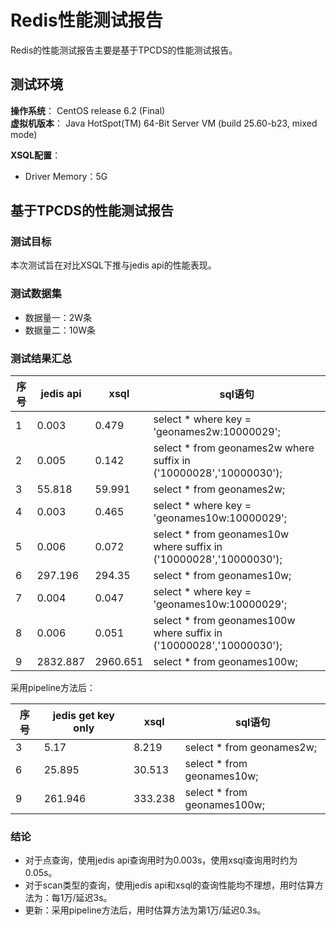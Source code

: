 # Redis性能测试报告

Redis的性能测试报告主要是基于TPCDS的性能测试报告。

## 测试环境

**操作系统**：	CentOS release 6.2 (Final)
​	
**虚拟机版本**： Java HotSpot(TM) 64-Bit Server VM (build 25.60-b23, mixed mode)
​	

**XSQL配置**：	

- Driver Memory：5G

## 基于TPCDS的性能测试报告

### **测试目标**

本次测试旨在对比XSQL下推与jedis api的性能表现。

### 测试数据集

- 数据量一：2W条
- 数据量二：10W条

### 测试结果汇总

| 序号 | jedis api | xsql  | sql语句                                   |
| ---- | -------- | ----- | ----------------------------------------- |
|1|0.003|0.479|select * where key = 'geonames2w:10000029';|
|2|0.005|0.142|select * from geonames2w where suffix in ('10000028','10000030');|
|3|55.818|59.991|select * from geonames2w;|
|4|0.003|0.465|select * where key = 'geonames10w:10000029';|
|5|0.006|0.072|select * from geonames10w where suffix in ('10000028','10000030');|
|6|297.196|294.35|select * from geonames10w;|
|7|0.004|0.047|select * where key = 'geonames10w:10000029';|
|8|0.006|0.051|select * from geonames100w where suffix in ('10000028','10000030');|
|9|2832.887|2960.651|select * from geonames100w;|

采用pipeline方法后：

| 序号 | jedis get key only | xsql    | sql语句                     |
| ---- | ------------------ | ------- | --------------------------- |
| 3    | 5.17               | 8.219   | select * from geonames2w;   |
| 6    | 25.895             | 30.513  | select * from geonames10w; |
| 9    | 261.946            | 333.238 | select * from geonames100w; |

### 结论

- 对于点查询，使用jedis api查询用时为0.003s，使用xsql查询用时约为0.05s。
- 对于scan类型的查询，使用jedis api和xsql的查询性能均不理想，用时估算方法为：每1万/延迟3s。
- 更新：采用pipeline方法后，用时估算方法为第1万/延迟0.3s。
